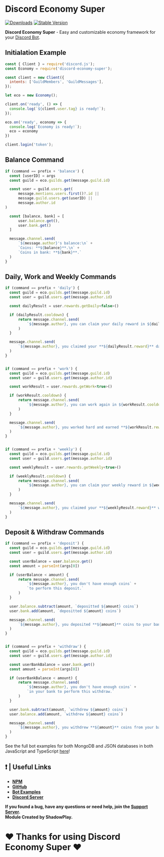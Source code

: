 # Discord Economy Super

[![Downloads](https://img.shields.io/npm/dt/discord-economy-super?style=for-the-badge)](https://www.npmjs.com/package/discord-economy-super)
[![Stable Version](https://img.shields.io/npm/v/discord-economy-super?style=for-the-badge)](https://www.npmjs.com/package/discord-economy-super)

<b>Discord Economy Super</b> - Easy and customizable economy framework for your [Discord Bot](https://discord.js.org/#/).

## Initialation Example

```js
const { Client } = require('discord.js');
const Economy = require('discord-economy-super');

const client = new Client({
  intents: ['GuildMembers', 'GuildMessages'],
});

let eco = new Economy();

client.on('ready', () => {
  console.log(`${client.user.tag} is ready!`);
});

eco.on('ready', economy => {
  console.log(`Economy is ready!`);
  eco = economy
})

client.login('token');
```

## Balance Command

```js
if (command == prefix + 'balance') {
  const [userID] = args
  const guild = eco.guilds.get(message.guild.id)

  const user = guild.users.get(
      message.mentions.users.first()?.id ||
      message.guild.users.get(userID) ||
      message.author.id
)

  const [balance, bank] = [
      user.balance.get(),
      user.bank.get()
  ]

  message.channel.send(
      `${message.author}'s balance:\n` +
      `Coins: **${balance}**.\n` +
      `Coins in bank: **${bank}**.`
  )
}
```

## Daily, Work and Weekly Commands

```js
if (command == prefix + 'daily') {
  const guild = eco.guilds.get(message.guild.id)
  const user = guild.users.get(message.author.id)

  const dailyResult = user.rewards.getDaily<false>()

  if (dailyResult.cooldown) {
      return message.channel.send(
          `${message.author}, you can claim your daily reward in ${dailyResult.cooldown.pretty}.`
      )
  }

  message.channel.send(
      `${message.author}, you claimed your **${dailyResult.reward}** daily coins!`
  )
}


if (command == prefix + 'work') {
  const guild = eco.guilds.get(message.guild.id)
  const user = guild.users.get(message.author.id)

  const workResult = user.rewards.getWork<true>()

  if (workResult.cooldown) {
      return message.channel.send(
          `${message.author}, you can work again in ${workResult.cooldown.pretty}.`
      )
  }

  message.channel.send(
      `${message.author}, you worked hard and earned **${workResult.reward}** coins!`
  )
}


if (command == prefix + 'weekly') {
  const guild = eco.guilds.get(message.guild.id)
  const user = guild.users.get(message.author.id)

  const weeklyResult = user.rewards.getWeekly<true>()

  if (weeklyResult.cooldown) {
      return message.channel.send(
          `${message.author}, you can claim your weekly reward in ${weeklyResult.cooldown.pretty}.`
      )
  }

  message.channel.send(
      `${message.author}, you claimed your **${weeklyResult.reward}** weekly coins!`
  )
}
```

## Deposit & Withdraw Commands

```js
if (command == prefix + 'deposit') {
  const guild = eco.guilds.get(message.guild.id)
  const user = guild.users.get(message.author.id)

  const userBalance = user.balance.get()
  const amount = parseInt(args[0])

  if (userBalance < amount) {
      return message.channel.send(
          `${message.author}, you don't have enough coins` +
          `to perform this deposit.`
      )
  }

  user.balance.subtract(amount, `depositted ${amount} coins`)
  user.bank.add(amount, `depositted ${amount} coins`)

  message.channel.send(
      `${message.author}, you deposited **${amount}** coins to your bank.`
  )
}


if (command == prefix + 'withdraw') {
  const guild = eco.guilds.get(message.guild.id)
  const user = guild.users.get(message.author.id)

  const userBankBalance = user.bank.get()
  const amount = parseInt(args[0])

  if (userBankBalance < amount) {
      return message.channel.send(
          `${message.author}, you don't have enough coins` +
          `in your bank to perform this withdraw.`
      )
  }

  user.bank.subtract(amount, `withdrew ${amount} coins`)
  user.balance.add(amount, `withdrew ${amount} coins`)

  message.channel.send(
      `${message.author}, you withdrew **${amount}** coins from your bank.`
  )
}
```
See the full bot examples for both MongoDB and JSON databases in both JavaScript and TypeScript [here](https://github.com/shadowplay1/discord-economy-super/tree/main/examples)!

## ❗ | Useful Links

<ul>
<li><b><a href = 'https://www.npmjs.com/package/discord-economy-super'>NPM</a></b></li>
<li><b><a href = 'https://github.com/shadowplay1/discord-economy-super'>GitHub</a></b></li>
<li><b><a href = 'https://github.com/shadowplay1/discord-economy-super/tree/main/examples'>Bot Examples</a></b></li>
<li><b><a href = 'https://discord.gg/4pWKq8vUnb'>Discord Server</a></b></li>
</ul>
<b>If you found a bug, have any questions or need help, join the <a href = 'https://discord.gg/4pWKq8vUnb'>Support Server</a>.</b>
<br>
<b>Module Created by ShadowPlay.</b>

# ❤️ Thanks for using Discord Economy Super ❤️
